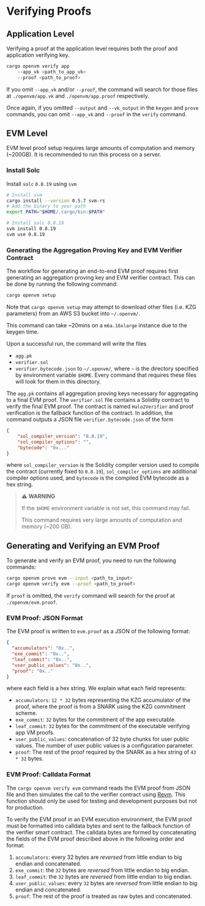# Verifying Proofs

## Application Level

Verifying a proof at the application level requires both the proof and application verifying key.

```bash
cargo openvm verify app
    --app_vk <path_to_app_vk>
    --proof <path_to_proof>
```

If you omit `--app_vk` and/or `--proof`, the command will search for those files at `./openvm/app.vk` and `./openvm/app.proof` respectively.

Once again, if you omitted `--output` and `--vk_output` in the `keygen` and `prove` commands, you can omit `--app_vk` and `--proof` in the `verify` command.

## EVM Level
EVM level proof setup requires large amounts of computation and memory (~200GB). It is recommended to run this process on a server.

### Install Solc
Install  `solc` `0.8.19` using `svm`
```bash
# Install svm
cargo install --version 0.5.7 svm-rs
# Add the binary to your path
export PATH="$HOME/.cargo/bin:$PATH"

# Install solc 0.8.19
svm install 0.8.19
svm use 0.8.19
```

### Generating the Aggregation Proving Key and EVM Verifier Contract

The workflow for generating an end-to-end EVM proof requires first generating an aggregation proving key and EVM verifier contract. This can be done by running the following command:

```bash
cargo openvm setup
```
Note that `cargo openvm setup` may attempt to download other files (i.e. KZG parameters) from an AWS S3 bucket into `~/.openvm/`.

This command can take ~20mins on a `m6a.16xlarge` instance due to the keygen time.

Upon a successful run, the command will write the files
- `agg.pk`
- `verifier.sol`
- `verifier.bytecode.json`
to `~/.openvm/`, where `~` is the directory specified by environment variable `$HOME`. Every command that requires these files will look for them in this directory.

The `agg.pk` contains all aggregation proving keys necessary for aggregating to a final EVM proof.
The `verifier.sol` file contains a Solidity contract to verify the final EVM proof. The contract is named `Halo2Verifier` and proof verification is the fallback function of the contract.
In addition, the command outputs a JSON file `verifier.bytecode.json` of the form
```json
{
    "sol_compiler_version": "0.8.19",
    "sol_compiler_options": "",
    "bytecode": "0x..."
}
```
where `sol_compiler_version` is the Solidity compiler version used to compile the contract (currently fixed to `0.8.19`),
`sol_compiler_options` are additional compiler options used, and
`bytecode` is the compiled EVM bytecode as a hex string.

> ⚠️ **WARNING**
>
> If the `$HOME` environment variable is not set, this command may fail.
>
> This command requires very large amounts of computation and memory (~200 GB).


## Generating and Verifying an EVM Proof

To generate and verify an EVM proof, you need to run the following commands:

```bash
cargo openvm prove evm --input <path_to_input>
cargo openvm verify evm --proof <path_to_proof>
```

If `proof` is omitted, the `verify` command will search for the proof at `./openvm/evm.proof`.

### EVM Proof: JSON Format

The EVM proof is written to `evm.proof` as a JSON of the following format:

```json
{
  "accumulators": "0x..",
  "exe_commit": "0x..",
  "leaf_commit": "0x..",
  "user_public_values": "0x..",
  "proof": "0x.."
}
```
where each field is a hex string. We explain what each field represents:
- `accumulators`: `12 * 32` bytes representing the KZG accumulator of the proof, where the proof is from a SNARK using the KZG commitment scheme.
- `exe_commit`: `32` bytes for the commitment of the app executable.
- `leaf_commit`: `32` bytes for the commitment of the executable verifying app VM proofs.
- `user_public_values`: concatenation of 32 byte chunks for user public values. The number of user public values is a configuration parameter.
- `proof`: The rest of the proof required by the SNARK as a hex string of `43 * 32` bytes.

### EVM Proof: Calldata Format

The `cargo openvm verify evm` command reads the EVM proof from JSON file and then simulates the call to the verifier contract using [Revm](https://github.com/bluealloy/revm/tree/main). This function should only be used for testing and development purposes but not for production.

To verify the EVM proof in an EVM execution environment, the EVM proof must be formatted into calldata bytes and sent to the fallback function of the verifier smart contract. The calldata bytes are formed by concatenating the fields of the EVM proof described above in the following order and format:
1. `accumulators`: every 32 bytes are _reversed_ from little endian to big endian and concatenated.
2. `exe_commit`: the `32` bytes are _reversed_ from little endian to big endian.
3. `leaf_commit`: the `32` bytes are _reversed_ from little endian to big endian.
4. `user_public_values`: every `32` bytes are _reversed_ from little endian to big endian and concatenated.
5. `proof`: The rest of the proof is treated as raw bytes and concatenated.
